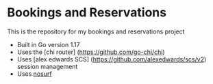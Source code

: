 # Bookings and Reservations

This is the repository for my bookings and reservations project

- Built in Go version 1.17
- Uses the [chi router] (https://github.com/go-chi/chi)
- Uses [alex edwards SCS] (https://github.com/alexedwards/scs/v2) session management
- Uses [nosurf](https://github.com/justinas/nosurf)
